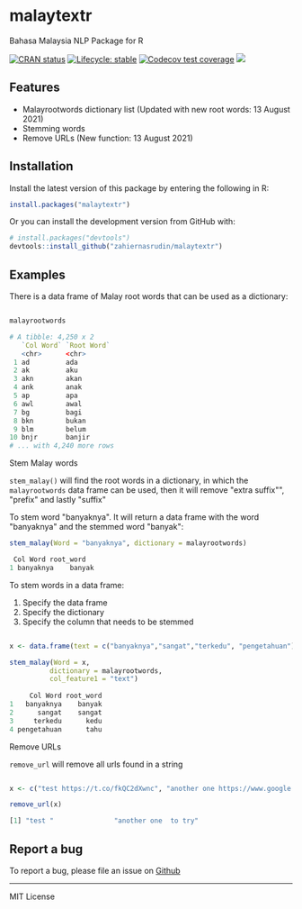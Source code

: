 # malaytextr
Bahasa Malaysia NLP Package for R

 <!-- badges: start -->
  [![CRAN status](https://www.r-pkg.org/badges/version/malaytextr)](https://CRAN.R-project.org/package=malaytextr)
  [![Lifecycle: stable](https://img.shields.io/badge/lifecycle-stable-brightgreen.svg)](https://lifecycle.r-lib.org/articles/stages.html#stable)
  [![Codecov test coverage](https://codecov.io/gh/zahiernasrudin/malaytextr/branch/master/graph/badge.svg)](https://app.codecov.io/gh/zahiernasrudin/malaytextr/branch/master)
  [![](https://cranlogs.r-pkg.org/badges/grand-total/malaytextr)](https://cran.r-project.org/package=malaytextr)
  <!-- badges: end -->

## Features
- Malayrootwords dictionary list (Updated with new root words: 13 August 2021)
- Stemming words
- Remove URLs (New function: 13 August 2021)

## Installation

Install the latest version of this package by entering the following in R:

```r
install.packages("malaytextr")
```

Or you can install the development version from GitHub with:

```r
# install.packages("devtools")
devtools::install_github("zahiernasrudin/malaytextr")
```

## Examples

There is a data frame of Malay root words that can be used as a dictionary:

```r

malayrootwords

# A tibble: 4,250 x 2
   `Col Word` `Root Word`
   <chr>      <chr>      
 1 ad         ada        
 2 ak         aku        
 3 akn        akan       
 4 ank        anak       
 5 ap         apa        
 6 awl        awal       
 7 bg         bagi       
 8 bkn        bukan      
 9 blm        belum      
10 bnjr       banjir     
# ... with 4,240 more rows

```

Stem Malay words

`stem_malay()` will find the root words in a dictionary, in which the `malayrootwords` data frame can be used, then it will remove "extra suffix"", "prefix" and lastly "suffix"

To stem word "banyaknya". It will return a data frame with the word "banyaknya" and the stemmed word "banyak":

```r
stem_malay(Word = "banyaknya", dictionary = malayrootwords)

 Col Word root_word
1 banyaknya    banyak
```

To stem words in a data frame:
1. Specify the data frame
2. Specify the dictionary
3. Specify the column that needs to be stemmed


```r

x <- data.frame(text = c("banyaknya","sangat","terkedu", "pengetahuan"))

stem_malay(Word = x, 
          dictionary = malayrootwords, 
          col_feature1 = "text")
  
     Col Word root_word
1   banyaknya    banyak
2      sangat    sangat
3     terkedu      kedu
4 pengetahuan      tahu

```

Remove URLs

`remove_url` will remove all urls found in a string 

```r

x <- c("test https://t.co/fkQC2dXwnc", "another one https://www.google.com/ to try")

remove_url(x)

[1] "test "               "another one  to try"

```


## Report a bug

To report a bug, please file an issue on [Github](https://github.com/zahiernasrudin/malaytextr/issues)


-----

MIT License
